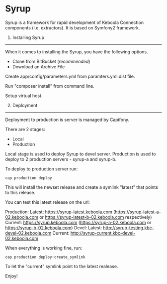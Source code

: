 Syrup
========================

Syrup is a framework for rapid development of Keboola Connection components (i.e. extractors).
It is based on Symfony2 framework.

1) Installing Syrup
----------------------------------

When it comes to installing the Syrup, you have the
following options.

- Clone from BitBucket (*recommended*)
- Download an Archive File

Create app/config/parameters.yml from paramters.yml.dist file.

Run "composer install" from command line.

Setup virtual host.


2) Deployment
-------------------------------------

Deployment to production is server is managed by Capifony.

There are 2 stages:

- Local
- Production

Local stage is used to deploy Syrup to devel server.
Production is used to deploy to 2 production servers - syrup-a and syrup-b.

To deploy to production server run:

	cap production deploy

This will install the newset release and create a symlink "latest" that points to this release.

You can test this latest release on the url:

Production:
	Latest: https://syrup-latest.keboola.com (https://syrup-latest-a-02.keboola.com or https://syrup-latest-b-02.keboola.com respectively)
	Current: https://syrup.keboola.com (https://syrup-a-02.keboola.com or https://syrup-b-02.keboola.com)
Devel:
	Latest: http://syrup-testing.kbc-devel-02.keboola.com
	Current: http://syrup-current.kbc-devel-02.keboola.com

When everything is working fine, run:

	cap production deploy:create_symlink

To let the "current" symlink point to the latest realease.

Enjoy!

